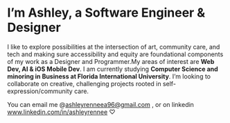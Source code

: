 # I’m Ashley, a Software Engineer & Designer 
I like to explore possibilities at the intersection of art, community care, and tech and making sure accessibility and equity are foundational components of my work as a Designer and Programmer.My areas of interest are **Web Dev, AI & iOS Mobile Dev**. 
I am currently studying **Computer Science and minoring in Business at Florida International University**.  I’m looking to collaborate on creative, challenging projects rooted in self-expression/community care.


You can email me @ashleyrenneea96@gmail.com , or on linkedin www.linkedin.com/in/ashleyrennee ♡
